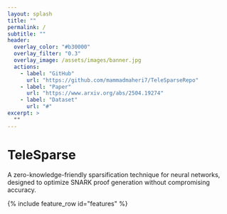 ```yaml
---
layout: splash
title: ""
permalink: /
subtitle: ""
header:
  overlay_color: "#b30000"
  overlay_filter: "0.3"
  overlay_image: /assets/images/banner.jpg
  actions:
    - label: "GitHub"
      url: "https://github.com/mammadmaheri7/TeleSparseRepo"
    - label: "Paper"
      url: "https://www.arxiv.org/abs/2504.19274"
    - label: "Dataset"
      url: "#"
excerpt: >
  ""
---
```

# TeleSparse
A zero-knowledge-friendly sparsification technique for neural networks, designed to optimize SNARK proof generation without compromising accuracy.

{% include feature_row id="features" %}

